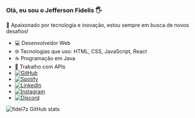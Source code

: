 ### Olá, eu sou o Jefferson Fidelis 🖐

🚀 Apaixonado por tecnologia e inovação, estou sempre em busca de novos desafios!

- 💻 Desenvolvedor Web
- 🌐 Tecnologias que uso: HTML, CSS, JavaScript, React
- ☕ Programação em Java
- 📡 Trabalho com APIs
- [![GitHub](https://img.shields.io/badge/GitHub-181717?style=for-the-badge&logo=github&logoColor=white)](https://github.com/fidel7z)
- [![Spotify](https://img.shields.io/badge/Spotify-1ED760?style=for-the-badge&logo=spotify&logoColor=white)](https://open.spotify.com/user/x0awax9ciast5k5fh0l5ya3rf)
- [![LinkedIn](https://img.shields.io/badge/LinkedIn-0077B5?style=for-the-badge&logo=linkedin&logoColor=white)](https://www.linkedin.com/in/jefferson-fidelis-16bb091b1/)
- [![Instagram](https://img.shields.io/badge/Instagram-E4405F?style=for-the-badge&logo=instagram&logoColor=white)](https://www.instagram.com/fidel7z)
- [![Discord](https://img.shields.io/badge/Discord-7289DA?style=for-the-badge&logo=discord&logoColor=white)](https://discordapp.com/fidel7z)

![fidel7z GitHub stats](https://github-readme-stats.vercel.app/api?username=fidel7z&show_icons=true&theme=ocean_dark)

